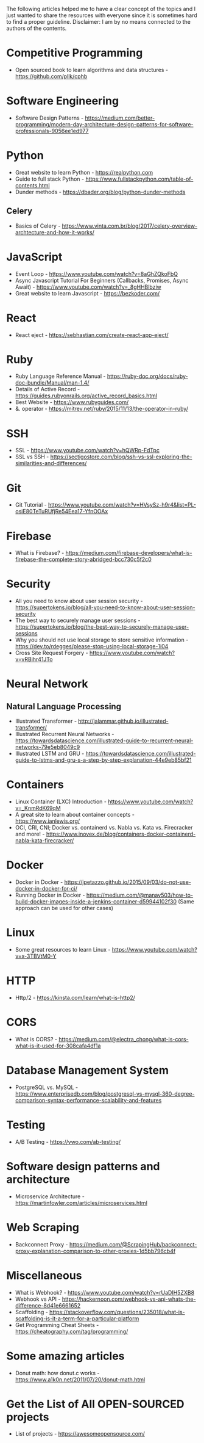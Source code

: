 The following articles helped me to have a clear concept of the topics and I just wanted to share the resources with everyone since it is sometimes hard to find a proper guideline.
Disclaimer: I am by no means connected to the authors of the contents. 

# Competitive Programming

- Open sourced book to learn algorithms and data structures - https://github.com/pllk/cphb

# Software Engineering

- Software Design Patterns - https://medium.com/better-programming/modern-day-architecture-design-patterns-for-software-professionals-9056ee1ed977

# Python

- Great website to learn Python - https://realpython.com
- Guide to full stack Python - https://www.fullstackpython.com/table-of-contents.html
- Dunder methods - https://dbader.org/blog/python-dunder-methods

## Celery

- Basics of Celery - https://www.vinta.com.br/blog/2017/celery-overview-archtecture-and-how-it-works/

# JavaScript

- Event Loop - https://www.youtube.com/watch?v=8aGhZQkoFbQ
- Async Javascript Tutorial For Beginners (Callbacks, Promises, Async Await) - https://www.youtube.com/watch?v=_8gHHBlbziw
- Great website to learn Javascript - https://bezkoder.com/

# React

- React eject - https://sebhastian.com/create-react-app-eject/

# Ruby

- Ruby Language Reference Manual - https://ruby-doc.org/docs/ruby-doc-bundle/Manual/man-1.4/
- Details of Active Record - https://guides.rubyonrails.org/active_record_basics.html
- Best Website - https://www.rubyguides.com/
- &. operator - https://mitrev.net/ruby/2015/11/13/the-operator-in-ruby/

# SSH

- SSL - https://www.youtube.com/watch?v=hQWRp-FdTpc
- SSL vs SSH - https://sectigostore.com/blog/ssh-vs-ssl-exploring-the-similarities-and-differences/

# Git

- Git Tutorial - https://www.youtube.com/watch?v=HVsySz-h9r4&list=PL-osiE80TeTuRUfjRe54Eea17-YfnOOAx

# Firebase

- What is Firebase? - https://medium.com/firebase-developers/what-is-firebase-the-complete-story-abridged-bcc730c5f2c0

# Security

- All you need to know about user session security - https://supertokens.io/blog/all-you-need-to-know-about-user-session-security
- The best way to securely manage user sessions - https://supertokens.io/blog/the-best-way-to-securely-manage-user-sessions
- Why you should not use local storage to store sensitive information - https://dev.to/rdegges/please-stop-using-local-storage-1i04
- Cross Site Request Forgery - https://www.youtube.com/watch?v=vRBihr41JTo

# Neural Network

## Natural Language Processing

- Illustrated Transformer - http://jalammar.github.io/illustrated-transformer/
- Illustrated Recurrent Neural Networks - https://towardsdatascience.com/illustrated-guide-to-recurrent-neural-networks-79e5eb8049c9
- Illustrated LSTM and GRU - https://towardsdatascience.com/illustrated-guide-to-lstms-and-gru-s-a-step-by-step-explanation-44e9eb85bf21

# Containers

- Linux Container (LXC) Introduction - https://www.youtube.com/watch?v=_KnmRdK69qM
- A great site to learn about container concepts - https://www.ianlewis.org/
- OCI, CRI, CNI; Docker vs. containerd vs. Nabla vs. Kata vs. Firecracker and more! - https://www.inovex.de/blog/containers-docker-containerd-nabla-kata-firecracker/

# Docker

- Docker in Docker - https://jpetazzo.github.io/2015/09/03/do-not-use-docker-in-docker-for-ci/
- Running Docker in Docker - https://medium.com/@manav503/how-to-build-docker-images-inside-a-jenkins-container-d59944102f30 (Same approach can be used for other cases)

# Linux

- Some great resources to learn Linux - https://www.youtube.com/watch?v=x-3TBVtM0-Y

# HTTP

- Http/2 - https://kinsta.com/learn/what-is-http2/

# CORS

- What is CORS? - https://medium.com/@electra_chong/what-is-cors-what-is-it-used-for-308cafa4df1a

# Database Management System

- PostgreSQL vs. MySQL - https://www.enterprisedb.com/blog/postgresql-vs-mysql-360-degree-comparison-syntax-performance-scalability-and-features

# Testing

- A/B Testing - https://vwo.com/ab-testing/

# Software design patterns and architecture

- Microservice Architecture - https://martinfowler.com/articles/microservices.html

# Web Scraping

- Backconnect Proxy - https://medium.com/@ScrapingHub/backconnect-proxy-explanation-comparison-to-other-proxies-1d5bb796cb4f

# Miscellaneous

- What is Webhook? - https://www.youtube.com/watch?v=rUaDIH5ZXB8
- Webhook vs API - https://hackernoon.com/webhook-vs-api-whats-the-difference-8d41e6661652
- Scaffolding - https://stackoverflow.com/questions/235018/what-is-scaffolding-is-it-a-term-for-a-particular-platform
- Get Programming Cheat Sheets - https://cheatography.com/tag/programming/

# Some amazing articles

- Donut math: how donut.c works - https://www.a1k0n.net/2011/07/20/donut-math.html

# Get the List of All OPEN-SOURCED projects

- List of projects - https://awesomeopensource.com/
